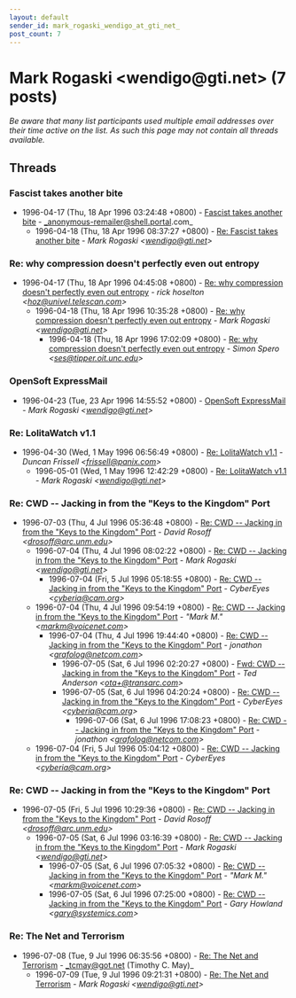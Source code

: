 ```yaml
---
layout: default
sender_id: mark_rogaski_wendigo_at_gti_net_
post_count: 7
---
```


# Mark Rogaski <wendigo<span>@</span>gti.net> (7 posts)

_Be aware that many list participants used multiple email addresses over their time active on the list. As such this page may not contain all threads available._

## Threads

### Fascist takes another bite
+ 1996-04-17 (Thu, 18 Apr 1996 03:24:48 +0800) - [Fascist takes another bite](/archive/1996/04/3667102f5861a7e883cdf412efea9ab5830fd8a673421a872dad38f30f0bd0de) - _anonymous-remailer@shell.portal.com_
  + 1996-04-18 (Thu, 18 Apr 1996 08:37:27 +0800) - [Re: Fascist takes another bite](/archive/1996/04/39e6463fce237fa5647c3a13bf28362b1e367a661df56c535e8a01d707a00951) - _Mark Rogaski \<wendigo@gti.net\>_

### Re: why compression doesn't perfectly even out entropy
+ 1996-04-17 (Thu, 18 Apr 1996 04:45:08 +0800) - [Re: why compression doesn't perfectly even out entropy](/archive/1996/04/9bd0f52bd16624aef8bf4bebe0fab5cd0736dfa04e6cf90102b713b24b53f3a2) - _rick hoselton \<hoz@univel.telescan.com\>_
  + 1996-04-18 (Thu, 18 Apr 1996 10:35:28 +0800) - [Re: why compression doesn't perfectly even out entropy](/archive/1996/04/6cc43e69a42861c9349deff637803fb6222dc6204a2805a8b7ddcdf6be6438da) - _Mark Rogaski \<wendigo@gti.net\>_
    + 1996-04-18 (Thu, 18 Apr 1996 17:02:09 +0800) - [Re: why compression doesn't perfectly even out entropy](/archive/1996/04/9163f2c50ee45d64b560162b8f689485f6dce164c0171d6162ec7f5e60e3034a) - _Simon Spero \<ses@tipper.oit.unc.edu\>_

### OpenSoft ExpressMail
+ 1996-04-23 (Tue, 23 Apr 1996 14:55:52 +0800) - [OpenSoft ExpressMail](/archive/1996/04/48d3989bc0ecd1475427004d91085a1d0f49c83036d63ea5573ac5bbb1ff449d) - _Mark Rogaski \<wendigo@gti.net\>_

### Re: LolitaWatch v1.1
+ 1996-04-30 (Wed, 1 May 1996 06:56:49 +0800) - [Re: LolitaWatch v1.1](/archive/1996/04/4a4d5a49d48cc9bd5485b8031f03cd26cf4d72b711d6c173dad3e040bddb3499) - _Duncan Frissell \<frissell@panix.com\>_
  + 1996-05-01 (Wed, 1 May 1996 12:42:29 +0800) - [Re: LolitaWatch v1.1](/archive/1996/05/a8fc07cfeccb1da50a175993b5bb085fde999ba77f38c97210674c5ec0bb7ef0) - _Mark Rogaski \<wendigo@gti.net\>_

### Re: CWD -- Jacking in from the "Keys to the Kingdom" Port
+ 1996-07-03 (Thu, 4 Jul 1996 05:36:48 +0800) - [Re: CWD -- Jacking in from the "Keys to the Kingdom" Port](/archive/1996/07/00a9fabac3d6300738f0d68604cbd772242b54d74d3dde40d4314622fe22f245) - _David Rosoff \<drosoff@arc.unm.edu\>_
  + 1996-07-04 (Thu, 4 Jul 1996 08:02:22 +0800) - [Re: CWD -- Jacking in from the "Keys to the Kingdom" Port](/archive/1996/07/7c43ca8ce3557bfd0a926e2e089ef411048a9cdfbda9a77e86631931a30396d8) - _Mark Rogaski \<wendigo@gti.net\>_
    + 1996-07-04 (Fri, 5 Jul 1996 05:18:55 +0800) - [Re: CWD -- Jacking in from the "Keys to the Kingdom" Port](/archive/1996/07/5c780fd6820efe2a8fedb3b09a5c6fff50428ccb3c1c9200e1b85dc5b046f5d7) - _CyberEyes \<cyberia@cam.org\>_
  + 1996-07-04 (Thu, 4 Jul 1996 09:54:19 +0800) - [Re: CWD -- Jacking in from the "Keys to the Kingdom" Port](/archive/1996/07/ecbb4d9d1a1e37d64be85b76242b871cd06a2cce1bce920c333d3c388de8ac7c) - _"Mark M." \<markm@voicenet.com\>_
    + 1996-07-04 (Thu, 4 Jul 1996 19:44:40 +0800) - [Re: CWD -- Jacking in from the "Keys to the Kingdom" Port](/archive/1996/07/40043aae43778b9351784ba477b688c18c35523435654830e199827ee5d7984d) - _jonathon \<grafolog@netcom.com\>_
      + 1996-07-05 (Sat, 6 Jul 1996 02:20:27 +0800) - [Fwd: CWD -- Jacking in from the "Keys to the Kingdom" Port](/archive/1996/07/7b870f92d9989e7a3f4649a02a60a4217a4f16767bafc6e0ccb95ffc4f4589f4) - _Ted Anderson \<ota+@transarc.com\>_
      + 1996-07-05 (Sat, 6 Jul 1996 04:20:24 +0800) - [Re: CWD -- Jacking in from the "Keys to the Kingdom" Port](/archive/1996/07/61cf52f18184f12577decc333dbb0d99ffa7f589baa3bcd5bb339c24aeb91f1a) - _CyberEyes \<cyberia@cam.org\>_
        + 1996-07-06 (Sat, 6 Jul 1996 17:08:23 +0800) - [Re: CWD -- Jacking in from the "Keys to the Kingdom" Port](/archive/1996/07/b40d187e2462c6ae04e55bb5b63bcc32543f86165d97a52e7d3c6e6099798cd6) - _jonathon \<grafolog@netcom.com\>_
  + 1996-07-04 (Fri, 5 Jul 1996 05:04:12 +0800) - [Re: CWD -- Jacking in from the "Keys to the Kingdom" Port](/archive/1996/07/3b40b9bb84c3bc5e7a35b586a4615f74ce4896366806fe401e0083e47edd4620) - _CyberEyes \<cyberia@cam.org\>_

### Re: CWD -- Jacking in from the "Keys to the Kingdom" Port
+ 1996-07-05 (Fri, 5 Jul 1996 10:29:36 +0800) - [Re: CWD -- Jacking in from the "Keys to the Kingdom" Port](/archive/1996/07/73796841290a2d09b4d4a5629eb2b50fb2dfd74e03daaff115bc4df0b41f3df8) - _David Rosoff \<drosoff@arc.unm.edu\>_
  + 1996-07-05 (Sat, 6 Jul 1996 03:16:39 +0800) - [Re: CWD -- Jacking in from the "Keys to the Kingdom" Port](/archive/1996/07/d0f4f69958716c7a8c051f7aeef0a9bbc9a40664453f989e2e54890fb3579e33) - _Mark Rogaski \<wendigo@gti.net\>_
    + 1996-07-05 (Sat, 6 Jul 1996 07:05:32 +0800) - [Re: CWD -- Jacking in from the "Keys to the Kingdom" Port](/archive/1996/07/fc190ced5444960d5ee79ed49ea460de027b0797271e07c70395e06cdd1c2433) - _"Mark M." \<markm@voicenet.com\>_
    + 1996-07-05 (Sat, 6 Jul 1996 07:25:00 +0800) - [Re: CWD -- Jacking in from the "Keys to the Kingdom" Port](/archive/1996/07/c8972e0ad3ad0f43eb556eec6ea2e2d94f84c3a80cd23822887d824dd77cfb40) - _Gary Howland \<gary@systemics.com\>_

### Re: The Net and Terrorism
+ 1996-07-08 (Tue, 9 Jul 1996 06:35:56 +0800) - [Re: The Net and Terrorism](/archive/1996/07/b65e300194ce0bd8ef18d9ed062d461005bb00bfb50a9006bcc3dce7021e23bd) - _tcmay@got.net (Timothy C. May)_
  + 1996-07-09 (Tue, 9 Jul 1996 09:21:31 +0800) - [Re: The Net and Terrorism](/archive/1996/07/ee56719e1048b9ddba594047aede8a79ef7147676a2aeb0afe42e6d3654adace) - _Mark Rogaski \<wendigo@gti.net\>_

